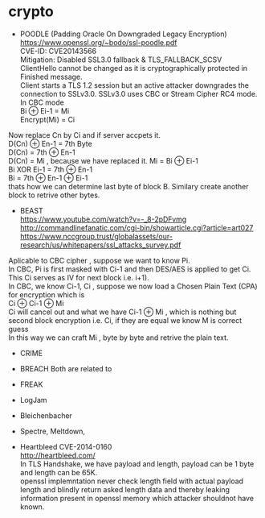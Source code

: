 # crypto
- POODLE (Padding Oracle On Downgraded Legacy Encryption)  
https://www.openssl.org/~bodo/ssl-poodle.pdf  
CVE-ID: CVE­2014­3566  
Mitigation: Disabled SSL3.0 fallback & TLS_FALLBACK_SCSV  
ClientHello cannot be changed as it is cryptographically protected in Finished message.  
Client starts a TLS 1.2 session but an active attacker downgrades the connection to SSLv3.0. SSLv3.0 uses CBC or Stream Cipher RC4 mode.  
In CBC mode  
Bi ⊕ Ei-1 = Mi  
Encrypt(Mi) = Ci  

Now replace Cn by Ci and if server accpets it.  
D(Cn) ⊕ En-1 = 7th Byte  
D(Cn) = 7th ⊕ En-1  
D(Cn) = Mi , because we have replaced it. Mi = Bi ⊕ Ei-1  
Bi XOR Ei-1 = 7th ⊕ En-1  
Bi = 7th ⊕ En-1 ⊕ Ei-1  
thats how we can determine last byte of block B. Similary create another block to retrive other bytes.  

- BEAST  
https://www.youtube.com/watch?v=-_8-2pDFvmg  
http://commandlinefanatic.com/cgi-bin/showarticle.cgi?article=art027
https://www.nccgroup.trust/globalassets/our-research/us/whitepapers/ssl_attacks_survey.pdf

Aplicable to CBC cipher , suppose we want to know Pi.  
In CBC, Pi is first masked with Ci-1 and then DES/AES is applied to get Ci. This Ci serves as IV for next block i.e. i+1).  
In CBC, we know Ci-1, Ci , suppose we now load a Chosen Plain Text (CPA) for encryption which is  
Ci ⊕ Ci-1 ⊕ Mi  
Ci will cancel out and what we have Ci-1 ⊕ Mi , which is nothing but second block encryption i.e. Ci, if they are equal we know M is correct guess   
In this way we can craft Mi , byte by byte and retrive the plain text.  



- CRIME
- BREACH
Both are related to 
- FREAK
- LogJam

- Bleichenbacher
- Spectre, Meltdown, 
- Heartbleed
CVE-2014-0160  
http://heartbleed.com/  
In TLS Handshake, we have payload and length, payload can be 1 byte and length can be 65K.  
openssl implemntation never check length field with actual payload length and blindly return asked length data and thereby leaking information present in openssl memory which attacker shouldnot have known.  
